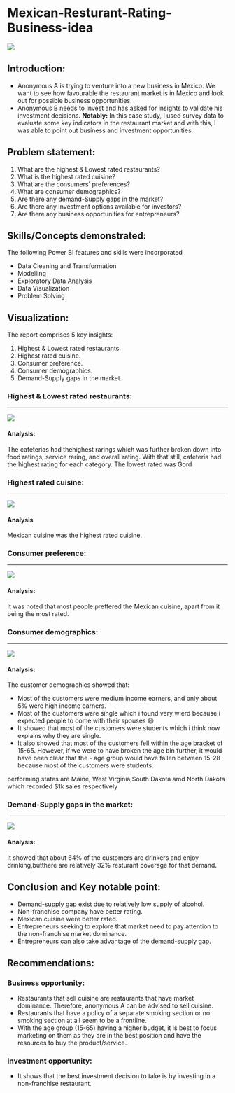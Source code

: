 # Mexican-Resturant-Rating-Business-idea

![](intro.image.jpeg)

## Introduction:

- Anonymous A is trying to venture into a new business in Mexico. We want to see how favourable the restaurant market is in Mexico and look out for possible business opportunities.
- Anonymous B needs to Invest and has asked for insights to validate his investment decisions.
**Notably:** In this case study, I used survey data to evaluate some key indicators in the restaurant market and with this, I was able to point out business and investment opportunities.

## Problem statement:

1. What are the highest & Lowest rated restaurants?
2. What is the highest rated cuisine? 
3. What are the consumers' preferences?
4. What are consumer demographics? 
5. Are there any demand-Supply gaps in the market? 
6. Are there any Investment options available for investors?
7. Are there any business opportunities for entrepreneurs?

## Skills/Concepts demonstrated:

The following Power BI features and skills were incorporated
- Data Cleaning and Transformation
- Modelling
- Exploratory Data Analysis
- Data Visualization
- Problem Solving


## Visualization:

The report comprises 5 key insights:
1. Highest & Lowest rated restaurants.
2. Highest rated cuisine. 
3. Consumer preference. 
4. Consumer demographics.
5. Demand-Supply gaps in the market. 


### Highest & Lowest rated restaurants:
---
![](pg1.JPG)

#### Analysis:
The cafeterias had thehighest rarings which was further broken down into food ratings, service raring, and overall rating. With that still, cafeteria had the highest rating for each category.
The lowest rated was Gord


### Highest rated cuisine:
---
![](pg1.JPG)

#### Analysis
Mexican cuisine was the highest rated cuisine.


### Consumer preference:
---
![](pg1.JPG)

#### Analysis:
It was noted that most people preffered the Mexican cuisine, apart from it being the most rated.


### Consumer demographics:
---
![](pg2.JPG)

#### Analysis:
The customer demograohics showed that:
- Most of the customers were medium income earners, and only about 5% were high income earners.
- Most of the customers were single which i found very wierd because i expected people to come with their spouses 😄
- It showed that most of the customers were students which i think now explains why they are single.
- It also showed that most of the customers fell within the age bracket of 15-65. However, if we were to have broken the age bin further, it would have been clear that the - age group would have fallen between 15-28 because most of the customers were students.

performing states are Maine, West Virginia,South Dakota amd North Dakota which recorded $1k sales respectively

### Demand-Supply gaps in the market:
---
![](pg3.JPG)

#### Analysis:
It showed that about 64% of the customers are drinkers and enjoy drinking,butthere are relatively 32% resturant coverage for that demand.

## Conclusion and Key notable point:
- Demand-supply gap exist due to relatively low supply of alcohol.
- Non-franchise company have better rating.
- Mexican cuisine were better rated.
- Entrepreneurs seeking to explore that market need to pay attention to the non-franchise market dominance.
- Entrepreneurs can also take advantage of the demand-supply gap.


## Recommendations:

### Business opportunity:

- Restaurants that sell cuisine are restaurants that have market dominance. Therefore, anonymous A can be advised to sell cuisine.
- Restaurants that have a policy of a separate smoking section or no smoking section at all seem to be a frontline.
- With the age group (15-65) having a higher budget, it is best to focus marketing on them as they are in the best position and have the resources to buy the product/service. 

### Investment opportunity:
- It shows that the best investment decision to take is by investing in a non-franchise restaurant.


